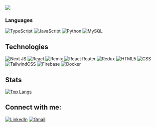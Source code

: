 [![](https://raw.githubusercontent.com/shailander/shailander/main/profile.gif)]()

### Languages

![TypeScript](https://img.shields.io/badge/typescript-%23007ACC.svg?style=for-the-badge&logo=typescript&logoColor=white)
![JavaScript](https://img.shields.io/badge/javascript-%23323330.svg?style=for-the-badge&logo=javascript&logoColor=%23F7DF1E)
![Python](https://img.shields.io/badge/python-3670A0?style=for-the-badge&logo=python&logoColor=ffdd54)
![MySQL](https://img.shields.io/badge/mysql-%2300f.svg?style=for-the-badge&logo=mysql&logoColor=white&color=323330)

## Technologies

![Next JS](https://img.shields.io/badge/Next-black?style=for-the-badge&logo=next.js&logoColor=white)
![React](https://img.shields.io/badge/react-%2320232a.svg?style=for-the-badge&logo=react&logoColor=%2361DAFB)
![Remix](https://img.shields.io/badge/remix-%23000.svg?style=for-the-badge&logo=remix&logoColor=white)
![React Router](https://img.shields.io/badge/React_Router-CA4245?style=for-the-badge&logo=react-router&logoColor=white)
![Redux](https://img.shields.io/badge/redux-%23593d88.svg?style=for-the-badge&logo=redux&logoColor=white)
![HTML5](https://img.shields.io/badge/HTML5-E34F26?style=for-the-badge&logo=html5&logoColor=white)
![CSS](https://img.shields.io/badge/CSS3-1572B6?style=for-the-badge&logo=css3&logoColor=white)
![TailwindCSS](https://img.shields.io/badge/tailwindcss-%2338B2AC.svg?style=for-the-badge&logo=tailwind-css&logoColor=white)
![Firebase](https://img.shields.io/badge/Firebase-039BE5?style=for-the-badge&logo=Firebase&logoColor=white)
![Docker](https://img.shields.io/badge/docker-%230db7ed.svg?style=for-the-badge&logo=docker&logoColor=white)

## Stats

<!-- ![Shailander's github stats](https://github-readme-stats.vercel.app/api?username=shailander&count_private=true&theme=tokyonight&show_icons=true) -->

[![Top Langs](https://github-readme-stats.vercel.app/api/top-langs/?username=shailander&count_private=true&layout=compact&theme=tokyonight)](https://github.com/shailander/github-readme-stats)

<!-- [![GitHub Streak](https://github-readme-streak-stats.herokuapp.com?user=shailander&theme=tokyonight&date_format=M%20j%5B%2C%20Y%5D)](https://git.io/streak-stats) -->

<!-- ![Profile views](https://komarev.com/ghpvc/?username=shailander) -->

## Connect with me:

[![LinkedIn](https://img.shields.io/badge/linkedin-%230077B5.svg?style=for-the-badge&logo=linkedin&logoColor=white)](https://linkedin.com/in/shailandersingh/)
[![Gmail](https://img.shields.io/badge/Gmail-D14836?style=for-the-badge&logo=gmail&logoColor=white)](mailto:shailander.singh.111@gmail.com)
